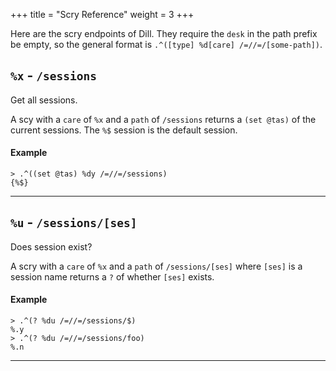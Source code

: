 +++
title = "Scry Reference"
weight = 3
+++

Here are the scry endpoints of Dill. They require the `desk` in the path prefix be empty, so the general format is `.^([type] %d[care] /=//=/[some-path])`.

## `%x` - `/sessions`

Get all sessions.

A scy with a `care` of `%x` and a `path` of `/sessions` returns a `(set @tas)` of the current sessions. The `%$` session is the default session.

#### Example

```
> .^((set @tas) %dy /=//=/sessions)
{%$}
```

---

## `%u` - `/sessions/[ses]`

Does session exist?

A scry with a `care` of `%x` and a `path` of `/sessions/[ses]` where `[ses]` is a session name returns a `?` of whether `[ses]` exists.

#### Example

```
> .^(? %du /=//=/sessions/$)
%.y
> .^(? %du /=//=/sessions/foo)
%.n
```

---
